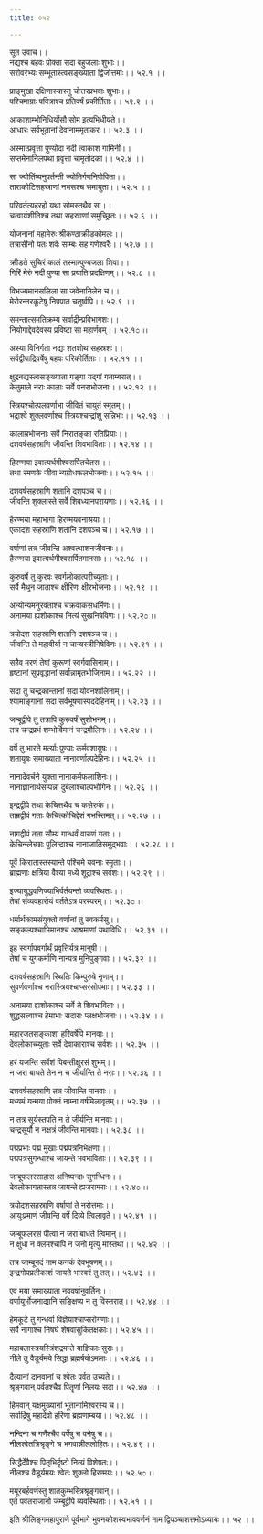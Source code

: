 ```yaml
---
title: ०५२

---
```

सूत उवाच।।  
नद्यश्च बहवः प्रोक्ता सदा बहुजलाः शुभाः।।  
सरोवरेभ्यः सम्भूतास्त्वसङ्ख्याता द्विजोत्तमाः।। ५२.१ ।।  
  
प्राङ्मुखा दक्षिणास्यास्तु चोत्तरप्रभवाः शुभाः।।  
पश्चिमाग्राः पवित्राश्च प्रतिवर्षं प्रकीर्तिताः।। ५२.२ ।।  
  
आकाशाम्भोनिधिर्योसौ सोम इत्यभिधीयते।।  
आधारः सर्वभूतानां देवानाममृताकरः।। ५२.३ ।।  
  
अस्मात्प्रवृत्ता पुण्योदा नदी त्वाकाश गामिनी।।  
सप्तमेनानिलपथा प्रवृत्ता चामृतोदका।। ५२.४ ।।  
  
सा ज्योतिंष्यनुवर्तन्ती ज्योतिर्गणनिषोविता।।  
ताराकोटिसहस्राणां नभसश्च समायुता।। ५२.५ ।।  
  
परिवर्तत्यहरहो यथा सोमस्तथैव सा।।  
चत्वार्यशीतिश्च तथा सहस्राणां समुच्छ्रितः।। ५२.६ ।।  
  
योजनानां महामेरुः श्रीकण्ठाक्रीडकोमलः।।  
तत्रासीनो यतः शर्वः साम्बः सह गणेश्वरैः।। ५२.७ ।।  
  
क्रीडते सुचिरं कालं तस्मात्पुण्यजला शिवा।।  
गिरिं मेरुं नदी पुण्या सा प्रयाति प्रदक्षिणम्।। ५२.८ ।।  
  
विभज्यमानसलिला सा जवेनानिलेन च।।  
मेरोरन्तरकूटेषु निपपात चतुर्ष्वपि।। ५२.९ ।।  
  
समन्तात्समतिक्रम्य सर्वाद्रीन्प्रविभागशः।।  
नियोगाद्देवदेवस्य प्रविष्टा सा महार्णवम्।। ५२.१೦ ।।  
  
अस्या विनिर्गता नद्यः शतशोथ सहस्रशः।।  
सर्वद्वीपाद्रिवर्षेषु बहवः परिकीर्तिताः।। ५२.११ ।।  
  
क्षुद्रनद्यस्त्वसङ्ख्याता गङ्गा यद्गां गताम्बरात्।।  
केतुमाले नराः कालाः सर्वे पनसभोजनाः।। ५२.१२ ।।  
  
स्त्रियश्चोत्पलवर्णाभा जीवितं चायुतं स्मृतम्।।  
भद्राश्वे शुक्लवर्णाश्च स्त्रियश्चन्द्रांशु सन्निभाः।। ५२.१३ ।।  
  
कालाम्रभोजनाः सर्वे निरातङ्का रतिप्रियाः।।  
दशवर्षसहस्राणि जीवन्ति शिवभाविताः।। ५२.१४ ।।  
  
हिरण्मया इवात्यर्थमीश्वरार्पितचेतसः।।  
तथा रमणके जीवा न्यग्रोधफलभोजनाः।। ५२.१५ ।।  
  
दशवर्षसहस्राणि शतानि दशपञ्च च।।  
जीवन्ति शुक्लास्ते सर्वे शिवध्यानपरायणाः।। ५२.१६ ।।  
  
हैरण्मया महाभागा हिरण्मयवनाश्रयाः।।  
एकादश सहस्राणि शतानि दशपञ्च च।। ५२.१७ ।।  
  
वर्षाणां तत्र जीवन्ति अश्वत्थाशनजीवनाः।।  
हैरण्मया इवात्यर्थमीश्वरार्पितमानसाः।। ५२.१८ ।।  
  
कुरुवर्षे तु कुरवः स्वर्गलोकात्परीच्युताः।।  
सर्वे मैथुन जाताश्च क्षीरिणः क्षीरभोजनाः।। ५२.१९ ।।  
  
अन्योन्यमनुरक्ताश्च चक्रवाकसधर्मिणः।।  
अनामया ह्यशोकाश्च नित्यं सुखनिषेविणः।। ५२.२೦ ।।  
  
त्रयोदश सहस्राणि शतानि दशपञ्च च।।  
जीवन्ति ते महावीर्या न चान्यस्त्रीनिषेविणः।। ५२.२१ ।।  
  
सहैव मरणं तेषां कुरूणां स्वर्गवासिनाम्।।  
हृष्टानां सुप्रवृद्धानां सर्वान्नामृतभोजिनाम्।। ५२.२२ ।।  
  
सदा तु चन्द्रकान्तानां सदा योवनशालिनाम्।।  
श्यामाङ्गानां सदा सर्वभूषणास्पददेहिनाम्।। ५२.२३ ।।  
  
जम्बूद्वीपे तु तत्रापि कुरुवर्षं सुशोभनम्।।  
तत्र चन्द्रप्रभं शम्भोर्विमानं चन्द्रमौलिनः।। ५२.२४ ।।  
  
वर्षे तु भारते मर्त्याः पुण्याः कर्मवशायुषः।।  
शतायुषः समाख्याता नानावर्णाल्पदेहिनः।। ५२.२५ ।।  
  
नानादेवर्चने युक्ता नानाकर्मफलाशिनः।।  
नानाज्ञानार्थसम्पन्ना दुर्बलाश्चाल्पभोगिनः।। ५२.२६ ।।  
  
इन्द्रद्वीपे तथा केचित्तथैव च कसेरुके।।  
ताम्रद्वीपं गताः केचित्कोचिद्देशं गभस्तिमत्।। ५२.२७ ।।  
  
नागद्वीपं तता सौम्यं गान्धर्वं वारुणं गताः।।  
केचिन्म्लेच्छाः पुलिन्दाश्च नानाजातिसमुद्भवाः।। ५२.२८ ।।  
  
पूर्वे किरातास्तस्यान्ते पश्चिमे यवनाः स्मृताः।।  
ब्राह्मणाः क्षत्रिया वैश्या मध्ये शूद्राश्च सर्वशः।। ५२.२९ ।।  
  
इज्यायुद्धवणिज्याभिर्वर्तयन्तो व्यवस्थिताः।।  
तेषां संव्यवहारोयं वर्ततेऽत्र परस्परम्।। ५२.३೦ ।।  
  
धर्मार्थकामसंयुक्तो वर्णानां तु स्वकर्मसु।।  
सङ्कल्पश्चाभिमानश्च आश्रमाणां यथाविधि।। ५२.३१ ।।  
  
इह स्वर्गापवर्गार्थं प्रवृत्तिर्यत्र मानुषी।।  
तेषां च युगकर्माणि नान्यत्र मुनिपुङ्गवाः।। ५२.३२ ।।  
  
दशवर्षसहस्राणि स्थितिः किम्पुरुषे नृणाम्।।  
सुवर्णवर्णाश्च नरास्त्रियश्चाप्सरसोपमाः।। ५२.३३ ।।  
  
अनामया ह्यशोकाश्च सर्वे ते शिवभाविताः।।  
शुद्धसत्त्वाश्च हेमाभाः सदाराः प्लक्षभोजनाः।। ५२.३४ ।।  
  
महारजतसङ्काशा हरिवर्षेपि मानवाः।।  
देवलोकाच्च्युताः सर्वे देवाकाराश्च सर्वशः।। ५२.३५ ।।  
  
हरं यजन्ति सर्वेशं पिबन्तीक्षुरसं शुभम्।।  
न जरा बाधते तेन न च जीर्यान्ति ते नराः।। ५२.३६ ।।  
  
दशवर्षसहस्राणि तत्र जीवान्ति मानवाः।।  
मध्यमं यन्मया प्रोक्तं नाम्ना वर्षमिलावृतम्।। ५२.३७ ।।  
  
न तत्र सूर्यस्तपति न ते जीर्यन्ति मानवाः।।  
चन्द्रसूर्यौ न नक्षत्रं जीवन्ति मानवाः।। ५२.३८ ।।  
  
पद्मप्रभाः पद्म मुखाः पद्मपत्रनिभेक्षणाः।।  
पद्मपत्रसुगन्धाश्च जायन्ते भवभाविताः।। ५२.३९ ।।  
  
जम्बूफलरसाहारा अनिष्पन्दाः सुगन्धिनः।।  
देवलोकागतास्तत्र जायन्ते ह्यजरामराः।। ५२.४೦ ।।  
  
त्रयोदशसहस्राणि वर्षाणां ते नरोत्तमाः।।  
आयुःप्रमाणं जीवन्ति वर्षे दिव्ये त्विलावृते।। ५२.४१ ।।  
  
जम्बूफलरसं पीत्वा न जरा बाधते त्विमान्।।  
न क्षुधा न क्लमश्चापि न जनो मृत्यु मांस्तथा।। ५२.४२ ।।  
  
तत्र जाम्बूनदं नाम कनकं देवभूषणम्।।  
इन्द्रगोपप्रतीकाशं जायते भास्वरं तु तत्।। ५२.४३ ।।  
  
एवं मया समाख्याता नववर्षानुवर्तिनः।।  
वर्णायुर्भोजनाद्यानि सङ्क्षिप्य न तु विस्तरात्।। ५२.४४ ।।  
  
हेमकूटे तु गन्धर्वा विज्ञेयाश्चाप्सरोगणाः।।  
सर्वे नागाश्च निषघे शेषवासुकितक्षकाः।। ५२.४५ ।।  
  
महाबलास्त्रयस्त्रिंशद्रमन्ते याज्ञिकाः सुराः।।  
नीले तु वैडूर्यमये सिद्धा ब्रह्मर्षयोऽमलाः।। ५२.४६ ।।  
  
दैत्यानां दानवानां च श्वेतः पर्वत उच्यते।।  
श्रृङ्गवान् पर्वतश्चैव पितॄणां निलयः सदा।। ५२.४७ ।।  
  
हिमवान् यक्षमुख्यानां भूतानामिश्वरस्य च।।  
सर्वाद्रिषु महादेवो हरिणा ब्रह्मणाम्बया।। ५२.४८ ।।  
  
नन्दिना च गणैश्चैव वर्षेषु च वनेषु च।।  
नीलश्वेतत्रिश्रृङ्गे च भगवान्नीललोहितः।। ५२.४९ ।।  
  
सिद्धैर्देवैश्च पितृभिर्दृष्टो नित्यं विशेषतः।।  
नीलश्च वैडूर्यमयः श्वेतः शुक्लो हिरण्मयः।। ५२.५೦ ।।  
  
मयूरबर्हवर्णस्तु शातकुम्भस्त्रिश्रृङ्गवान्।।  
एते पर्वतराजानो जम्बूद्वीपे व्यवस्थिताः।। ५२.५१ ।।  
  
इति श्रीलिङ्गमहापुराणे पूर्वभागे भुवनकोशस्वभाववर्णनं नाम द्विपञ्चाशत्तमोऽध्यायः।। ५२ ।।